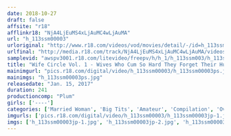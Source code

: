 ```yaml
---
date: 2018-10-27
draft: false
affsite: "r18"
afflinkr18: "NjA4LjEuMS4xLjAuMC4wLjAuMA"
url: "h_113ssm00003"
urloriginal: "http://www.r18.com/videos/vod/movies/detail/-/id=h_113ssm00003"
urlfinal: "http://media.r18.com/track/NjA4LjEuMS4xLjAuMC4wLjAuMA/videos/vod/movies/detail/-/id=h_113ssm00003"
samplevid: "awspv3001.r18.com/litevideo/freepv/h/h_1/h_113ssm003/h_113ssm003_dmb_w.mp4"
title: "Wife Circle Vol. 1 - Wives Who Cum So Hard They Forget Their Husbands Edition"
mainimgurl: "pics.r18.com/digital/video/h_113ssm00003/h_113ssm00003ps.jpg"
mainimgs: "h_113ssm00003ps.jpg"
releasedate: "Jan. 15, 2017"
duration: 241
productioncomp: "Plum"
girls: ['----']
categories: ['Married Woman', 'Big Tits', 'Amateur', 'Compilation', 'Over 4 Hours']
imgurls: ['pics.r18.com/digital/video/h_113ssm00003/h_113ssm00003jp-1.jpg', 'pics.r18.com/digital/video/h_113ssm00003/h_113ssm00003jp-2.jpg', 'pics.r18.com/digital/video/h_113ssm00003/h_113ssm00003jp-3.jpg', 'pics.r18.com/digital/video/h_113ssm00003/h_113ssm00003jp-4.jpg', 'pics.r18.com/digital/video/h_113ssm00003/h_113ssm00003jp-5.jpg', 'pics.r18.com/digital/video/h_113ssm00003/h_113ssm00003jp-6.jpg', 'pics.r18.com/digital/video/h_113ssm00003/h_113ssm00003jp-7.jpg', 'pics.r18.com/digital/video/h_113ssm00003/h_113ssm00003jp-8.jpg', 'pics.r18.com/digital/video/h_113ssm00003/h_113ssm00003jp-9.jpg', 'pics.r18.com/digital/video/h_113ssm00003/h_113ssm00003jp-10.jpg', 'pics.r18.com/digital/video/h_113ssm00003/h_113ssm00003jp-11.jpg', 'pics.r18.com/digital/video/h_113ssm00003/h_113ssm00003jp-12.jpg', 'pics.r18.com/digital/video/h_113ssm00003/h_113ssm00003jp-13.jpg', 'pics.r18.com/digital/video/h_113ssm00003/h_113ssm00003jp-14.jpg', 'pics.r18.com/digital/video/h_113ssm00003/h_113ssm00003jp-15.jpg', 'pics.r18.com/digital/video/h_113ssm00003/h_113ssm00003jp-16.jpg', 'pics.r18.com/digital/video/h_113ssm00003/h_113ssm00003jp-17.jpg', 'pics.r18.com/digital/video/h_113ssm00003/h_113ssm00003jp-18.jpg', 'pics.r18.com/digital/video/h_113ssm00003/h_113ssm00003jp-19.jpg', 'pics.r18.com/digital/video/h_113ssm00003/h_113ssm00003jp-20.jpg']
imgs: ['h_113ssm00003jp-1.jpg', 'h_113ssm00003jp-2.jpg', 'h_113ssm00003jp-3.jpg', 'h_113ssm00003jp-4.jpg', 'h_113ssm00003jp-5.jpg', 'h_113ssm00003jp-6.jpg', 'h_113ssm00003jp-7.jpg', 'h_113ssm00003jp-8.jpg', 'h_113ssm00003jp-9.jpg', 'h_113ssm00003jp-10.jpg', 'h_113ssm00003jp-11.jpg', 'h_113ssm00003jp-12.jpg', 'h_113ssm00003jp-13.jpg', 'h_113ssm00003jp-14.jpg', 'h_113ssm00003jp-15.jpg', 'h_113ssm00003jp-16.jpg', 'h_113ssm00003jp-17.jpg', 'h_113ssm00003jp-18.jpg', 'h_113ssm00003jp-19.jpg', 'h_113ssm00003jp-20.jpg']
---
```

